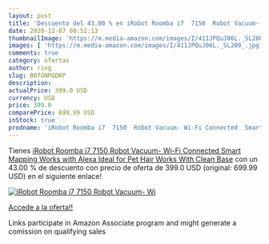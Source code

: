 ```yaml
---
layout: post
title: 'Descuento del 43.00 % en iRobot Roomba i7  7150  Robot Vacuum- Wi'
date: 2020-12-07 00:52:13
thumbnailImage: 'https://m.media-amazon.com/images/I/411JPQuJ06L._SL200_.jpg'
images: [ 'https://m.media-amazon.com/images/I/411JPQuJ06L._SL200_.jpg' ]
comments: true
category: ofertas
author: ring
slug: B07GNRGDKP
description:
actualPrice: 399.0 USD
currency: USD
price: 399.0
comparePrice: 699.99 USD
inStock: true
prodname: 'iRobot Roomba i7  7150  Robot Vacuum- Wi-Fi Connected  Smart Mapping  Works with Alexa  Ideal for Pet Hair  Works With Clean Base'
---
```


Tienes [iRobot Roomba i7  7150  Robot Vacuum- Wi-Fi Connected  Smart Mapping  Works with Alexa  Ideal for Pet Hair  Works With Clean Base](https://www.amazon.com/dp/B07GNRGDKP/?tag=tolees-20) con un 43.00 % de descuento con precio de oferta de 399.0 USD (original: 699.99 USD) en el siguiente enlace!

[![iRobot Roomba i7  7150  Robot Vacuum- Wi](https://m.media-amazon.com/images/I/411JPQuJ06L._SL200_.jpg)](https://www.amazon.com/dp/B07GNRGDKP/?tag=tolees-20)

[Accede a la oferta!!](https://www.amazon.com/dp/B07GNRGDKP/?tag=tolees-20)

Links participate in Amazon Associate program and might generate a comission on qualifying sales



